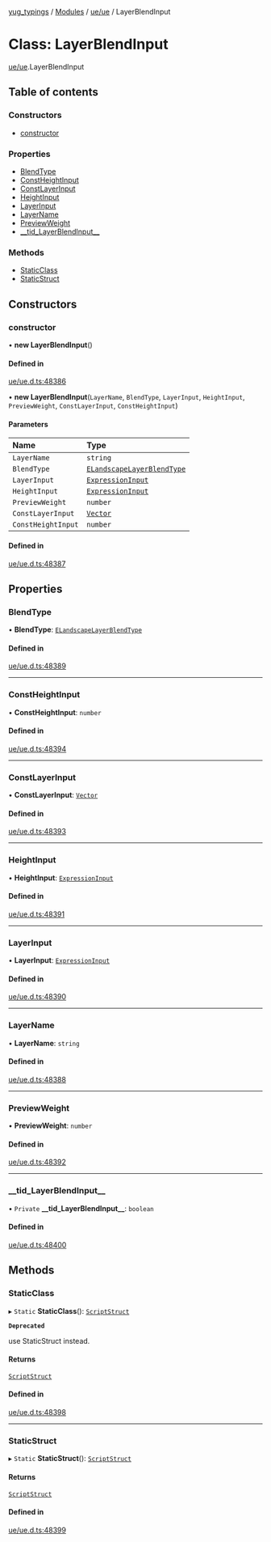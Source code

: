 [yug_typings](../README.md) / [Modules](../modules.md) / [ue/ue](../modules/ue_ue.md) / LayerBlendInput

# Class: LayerBlendInput

[ue/ue](../modules/ue_ue.md).LayerBlendInput

## Table of contents

### Constructors

- [constructor](ue_ue.LayerBlendInput.md#constructor)

### Properties

- [BlendType](ue_ue.LayerBlendInput.md#blendtype)
- [ConstHeightInput](ue_ue.LayerBlendInput.md#constheightinput)
- [ConstLayerInput](ue_ue.LayerBlendInput.md#constlayerinput)
- [HeightInput](ue_ue.LayerBlendInput.md#heightinput)
- [LayerInput](ue_ue.LayerBlendInput.md#layerinput)
- [LayerName](ue_ue.LayerBlendInput.md#layername)
- [PreviewWeight](ue_ue.LayerBlendInput.md#previewweight)
- [\_\_tid\_LayerBlendInput\_\_](ue_ue.LayerBlendInput.md#__tid_layerblendinput__)

### Methods

- [StaticClass](ue_ue.LayerBlendInput.md#staticclass)
- [StaticStruct](ue_ue.LayerBlendInput.md#staticstruct)

## Constructors

### constructor

• **new LayerBlendInput**()

#### Defined in

[ue/ue.d.ts:48386](https://github.com/YugMetaverse/yug_typings/blob/b7d9b19/ue/ue.d.ts#L48386)

• **new LayerBlendInput**(`LayerName`, `BlendType`, `LayerInput`, `HeightInput`, `PreviewWeight`, `ConstLayerInput`, `ConstHeightInput`)

#### Parameters

| Name | Type |
| :------ | :------ |
| `LayerName` | `string` |
| `BlendType` | [`ELandscapeLayerBlendType`](../enums/ue_ue.ELandscapeLayerBlendType.md) |
| `LayerInput` | [`ExpressionInput`](ue_ue.ExpressionInput.md) |
| `HeightInput` | [`ExpressionInput`](ue_ue.ExpressionInput.md) |
| `PreviewWeight` | `number` |
| `ConstLayerInput` | [`Vector`](ue_ue_s.Vector.md) |
| `ConstHeightInput` | `number` |

#### Defined in

[ue/ue.d.ts:48387](https://github.com/YugMetaverse/yug_typings/blob/b7d9b19/ue/ue.d.ts#L48387)

## Properties

### BlendType

• **BlendType**: [`ELandscapeLayerBlendType`](../enums/ue_ue.ELandscapeLayerBlendType.md)

#### Defined in

[ue/ue.d.ts:48389](https://github.com/YugMetaverse/yug_typings/blob/b7d9b19/ue/ue.d.ts#L48389)

___

### ConstHeightInput

• **ConstHeightInput**: `number`

#### Defined in

[ue/ue.d.ts:48394](https://github.com/YugMetaverse/yug_typings/blob/b7d9b19/ue/ue.d.ts#L48394)

___

### ConstLayerInput

• **ConstLayerInput**: [`Vector`](ue_ue_s.Vector.md)

#### Defined in

[ue/ue.d.ts:48393](https://github.com/YugMetaverse/yug_typings/blob/b7d9b19/ue/ue.d.ts#L48393)

___

### HeightInput

• **HeightInput**: [`ExpressionInput`](ue_ue.ExpressionInput.md)

#### Defined in

[ue/ue.d.ts:48391](https://github.com/YugMetaverse/yug_typings/blob/b7d9b19/ue/ue.d.ts#L48391)

___

### LayerInput

• **LayerInput**: [`ExpressionInput`](ue_ue.ExpressionInput.md)

#### Defined in

[ue/ue.d.ts:48390](https://github.com/YugMetaverse/yug_typings/blob/b7d9b19/ue/ue.d.ts#L48390)

___

### LayerName

• **LayerName**: `string`

#### Defined in

[ue/ue.d.ts:48388](https://github.com/YugMetaverse/yug_typings/blob/b7d9b19/ue/ue.d.ts#L48388)

___

### PreviewWeight

• **PreviewWeight**: `number`

#### Defined in

[ue/ue.d.ts:48392](https://github.com/YugMetaverse/yug_typings/blob/b7d9b19/ue/ue.d.ts#L48392)

___

### \_\_tid\_LayerBlendInput\_\_

• `Private` **\_\_tid\_LayerBlendInput\_\_**: `boolean`

#### Defined in

[ue/ue.d.ts:48400](https://github.com/YugMetaverse/yug_typings/blob/b7d9b19/ue/ue.d.ts#L48400)

## Methods

### StaticClass

▸ `Static` **StaticClass**(): [`ScriptStruct`](ue_ue.ScriptStruct.md)

**`Deprecated`**

use StaticStruct instead.

#### Returns

[`ScriptStruct`](ue_ue.ScriptStruct.md)

#### Defined in

[ue/ue.d.ts:48398](https://github.com/YugMetaverse/yug_typings/blob/b7d9b19/ue/ue.d.ts#L48398)

___

### StaticStruct

▸ `Static` **StaticStruct**(): [`ScriptStruct`](ue_ue.ScriptStruct.md)

#### Returns

[`ScriptStruct`](ue_ue.ScriptStruct.md)

#### Defined in

[ue/ue.d.ts:48399](https://github.com/YugMetaverse/yug_typings/blob/b7d9b19/ue/ue.d.ts#L48399)
